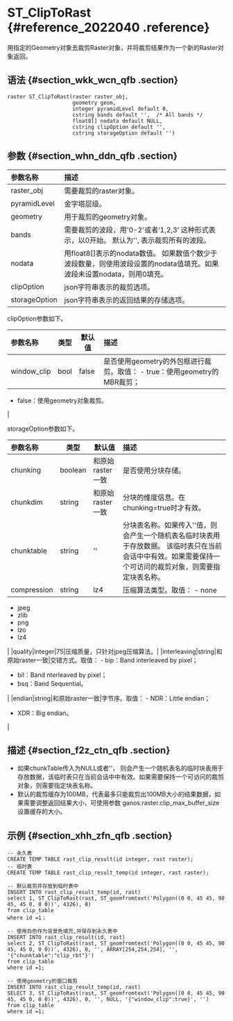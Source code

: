 # ST\_ClipToRast {#reference_2022040 .reference}

用指定的Geometry对象去裁剪Raster对象，并将裁剪结果作为一个新的Raster对象返回。

## 语法 {#section_wkk_wcn_qfb .section}

``` {#codeblock_l94_qyw_bm5}
raster ST_ClipToRast(raster raster_obj,
                     geometry geom,
                     integer pyramidLevel default 0,
                     cstring bands default '',  /* All bands */
                     float8[] nodata default NULL,
                     cstring clipOption default '',
                     cstring storageOption default '')
```

## 参数 {#section_whn_ddn_qfb .section}

|参数名称|描述|
|:---|:-|
|raster\_obj|需要裁剪的raster对象。|
|pyramidLevel|金字塔层级。|
|geometry|用于裁剪的geometry对象。|
|bands|需要裁剪的波段，用'0-2'或者‘1,2,3’ 这种形式表示，以0开始。 默认为'', 表示裁剪所有的波段。|
|nodata|用float8\[\]表示的nodata数值。 如果数值个数少于波段数量，则使用波段设置的nodata值填充。如果波段未设置nodata，则用0填充。|
|clipOption|json字符串表示的裁剪选项。|
|storageOption|json字符串表示的返回结果的存储选项。|

clipOption参数如下。

|参数名称|类型|默认值|描述|
|:---|--|---|:-|
|window\_clip|bool|false|是否使用geometry的外包框进行裁剪。取值： -   true：使用geometry的MBR裁剪；
-   false：使用geometry对象裁剪。

 |

storageOption参数如下。

|参数名称|类型|默认值|描述|
|:---|--|---|:-|
|chunking|boolean|和原始raster一致|是否使用分块存储。|
|chunkdim|string|和原始raster一致|分块的维度信息。在chunking=true时才有效。|
|chunktable|string|''|分块表名称。如果传入''值，则会产生一个随机表名临时块表用于存放数据。 该临时表只在当前会话中中有效。如果需要保持一个可访问的裁剪对象，则需要指定块表名称。|
|compression|string|lz4|压缩算法类型。取值： -   none
-   jpeg
-   zlib
-   png
-   lzo
-   lz4

 |
|quality|integer|75|压缩质量，只针对jpeg压缩算法。|
|interleaving|string|和原始raster一致|交错方式。取值： -   bip：Band interleaved by pixel；
-   bil：Band nterleaved by pixel；
-   bsq：Band Sequential。

 |
|endian|string|和原始raster一致|字节序。取值： -   NDR：Little endian；
-   XDR：Big endian。

 |

## 描述 {#section_f2z_ctn_qfb .section}

-   如果chunkTable传入为NULL或者''， 则会产生一个随机表名的临时块表用于存放数据，该临时表只在当前会话中中有效。如果需要保持一个可访问的裁剪对象，则需要指定块表名称。
-   默认的裁剪缓存为100MB，代表最多只能裁剪出100MB大小的结果数据，如果需要调整返回结果大小，可使用参数 ganos.raster.clip\_max\_buffer\_size 设置缓存的大小。

## 示例 {#section_xhh_zfn_qfb .section}

``` {#codeblock_jye_3zz_pbq}
-- 永久表
CREATE TEMP TABLE rast_clip_result(id integer, rast raster);
-- 临时表
CREATE TEMP TABLE rast_clip_result_temp(id integer, rast raster);

-- 默认裁剪并存放到临时表中
INSERT INTO rast_clip_result_temp(id, rast) 
select 1, ST_ClipToRast(rast, ST_geomfromtext('Polygon((0 0, 45 45, 90 45, 45 0, 0 0))', 4326), 0) 
from clip_table 
where id =1；

-- 使用白色作为背景色填充,并保存到永久表中
INSERT INTO rast_clip_result(id, rast) 
select 2, ST_ClipToRast(rast, ST_geomfromtext('Polygon((0 0, 45 45, 90 45, 45 0, 0 0))', 4326), 0, '', ARRAY[254,254,254], '', '{"chunktable":"clip_rbt"}') 
from clip_table 
where id =1;

-- 使用geometry的窗口裁剪
INSERT INTO rast_clip_result_temp(id, rast) 
SELECT 3, ST_ClipToRast(rast, ST_geomfromtext('Polygon((0 0, 45 45, 90 45, 45 0, 0 0))', 4326), 0, '', NULL, '{"window_clip":true}', '') 
from clip_table 
where id =1;
```

